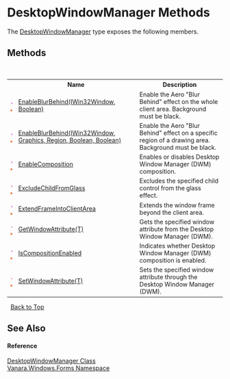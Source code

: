 # DesktopWindowManager Methods
 

The <a href="51ffe269-15ed-c96e-bc05-607675204677">DesktopWindowManager</a> type exposes the following members.


## Methods
&nbsp;<table><tr><th></th><th>Name</th><th>Description</th></tr><tr><td>![Public method](media/pubmethod.gif "Public method")![Static member](media/static.gif "Static member")</td><td><a href="be6e4b6f-f41d-7b45-cceb-670854bfb6e2">EnableBlurBehind(IWin32Window, Boolean)</a></td><td>
Enable the Aero "Blur Behind" effect on the whole client area. Background must be black.</td></tr><tr><td>![Public method](media/pubmethod.gif "Public method")![Static member](media/static.gif "Static member")</td><td><a href="762a517b-d30f-a6fd-a821-0ab3ae9a3ef3">EnableBlurBehind(IWin32Window, Graphics, Region, Boolean, Boolean)</a></td><td>
Enable the Aero "Blur Behind" effect on a specific region of a drawing area. Background must be black.</td></tr><tr><td>![Public method](media/pubmethod.gif "Public method")![Static member](media/static.gif "Static member")</td><td><a href="f9d048e7-4758-5b9b-e617-a489d77a5fd6">EnableComposition</a></td><td>
Enables or disables Desktop Window Manager (DWM) composition.</td></tr><tr><td>![Public method](media/pubmethod.gif "Public method")![Static member](media/static.gif "Static member")</td><td><a href="48d6968a-3679-27ee-c27e-f7aa43a405c6">ExcludeChildFromGlass</a></td><td>
Excludes the specified child control from the glass effect.</td></tr><tr><td>![Public method](media/pubmethod.gif "Public method")![Static member](media/static.gif "Static member")</td><td><a href="ba0058ce-be17-3004-cb73-dbed08a881e6">ExtendFrameIntoClientArea</a></td><td>
Extends the window frame beyond the client area.</td></tr><tr><td>![Public method](media/pubmethod.gif "Public method")![Static member](media/static.gif "Static member")</td><td><a href="6cfdde90-b345-e12a-517a-931d13efffb6">GetWindowAttribute(T)</a></td><td>
Gets the specified window attribute from the Desktop Window Manager (DWM).</td></tr><tr><td>![Public method](media/pubmethod.gif "Public method")![Static member](media/static.gif "Static member")</td><td><a href="a3ce490b-bbc0-c4ca-0a2e-1e78ca41f39b">IsCompositionEnabled</a></td><td>
Indicates whether Desktop Window Manager (DWM) composition is enabled.</td></tr><tr><td>![Public method](media/pubmethod.gif "Public method")![Static member](media/static.gif "Static member")</td><td><a href="e12bad19-260b-1809-9484-cdcf3900627d">SetWindowAttribute(T)</a></td><td>
Sets the specified window attribute through the Desktop Window Manager (DWM).</td></tr></table>&nbsp;
<a href="#desktopwindowmanager-methods">Back to Top</a>

## See Also


#### Reference
<a href="51ffe269-15ed-c96e-bc05-607675204677">DesktopWindowManager Class</a><br /><a href="c580cf52-4028-70db-28d0-f9b1abc03861">Vanara.Windows.Forms Namespace</a><br />